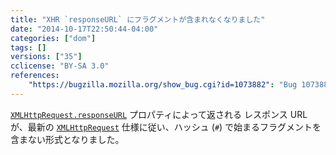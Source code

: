 ```yaml
---
title: "XHR `responseURL` にフラグメントが含まれなくなりました"
date: "2014-10-17T22:50:44-04:00"
categories: ["dom"]
tags: []
versions: ["35"]
cclicense: "BY-SA 3.0"
references:
    "https://bugzilla.mozilla.org/show_bug.cgi?id=1073882": "Bug 1073882 – XMLHttpRequest.prototype.responseURL should not have fragment per latest spec"
---
```

[`XMLHttpRequest.responseURL`](https://developer.mozilla.org/ja/docs/Web/API/XMLHttpRequest.responseURL) プロパティによって返される レスポンス URL が、最新の [`XMLHttpRequest`](https://developer.mozilla.org/ja/docs/Web/API/XMLHttpRequest) 仕様に従い、ハッシュ (`#`) で始まるフラグメントを含まない形式となりました。
